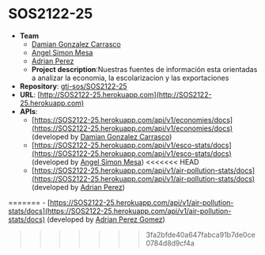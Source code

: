 # SOS2122-25

- **Team**
  - [Damian Gonzalez Carrasco](https://github.com/damiangc99)
  - [Angel Simon Mesa](https://github.com/AngelSM11)
  - [Adrian Perez](https://github.com/adrmg)
  - **Project description**:Nuestras fuentes de información esta orientadas a analizar la economia, la escolarizacion y las exportaciones 
- **Repository**: [gti-sos/SOS2122-25](https://github.com/gti-sos/SOS2122-25.git)
- **URL**: [http://SOS2122-25.herokuapp.com](http://SOS2122-25.herokuapp.com)
-  **APIs**:
    -  [https://SOS2122-25.herokuapp.com/api/v1/economies/docs](https://SOS2122-25.herokuapp.com/api/v1/economies/docs) (developed by [Damian Gonzalez Carrasco](https://github.com/damiangc99))
    - [https://SOS2122-25.herokuapp.com/api/v1/esco-stats/docs](https://SOS2122-25.herokuapp.com/api/v1/esco-stats/docs) (developed by [Angel Simon Mesa](https://github.com/AngelSM11))
<<<<<<< HEAD
    - [https://SOS2122-25.herokuapp.com/api/v1/air-pollution-stats/docs](https://SOS2122-25.herokuapp.com/api/v1/air-pollution-stats/docs) (developed by [Adrian Perez](https://github.com/AliciaCamposCastello))
    
=======
    - [https://SOS2122-25.herokuapp.com/api/v1/air-pollution-stats/docs](https://SOS2122-25.herokuapp.com/api/v1/air-pollution-stats/docs) (developed by [Adrian Perez Gomez](https://github.com/adrmg))
    
>>>>>>> 3fa2bfde40a647fabca91b7de0ce0784d8d9cf4a

